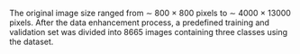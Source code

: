 The original image size ranged from ∼ 800 × 800 pixels to ∼ 4000 × 13000 pixels. After the data enhancement process, a predefined training and validation set was divided into 8665 images containing three classes using the dataset.
